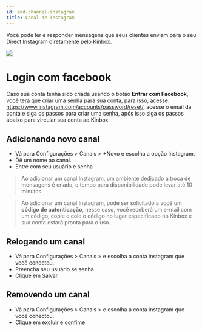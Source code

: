 ```yaml
---
id: add-channel-instagram
title: Canal de Instagram
---
```


Você pode ler e responder mensagens que seus clientes enviam para o seu Direct Instagram diretamente pelo Kinbox.

![](../../img/insta_bg.png)

# Login com facebook
Caso sua conta tenha sido criada usando o botão **Entrar com Facebook**, você terá que criar uma senha para sua conta, para isso, acesse: https://www.instagram.com/accounts/password/reset/, acesse o email da conta e siga os passos para criar uma senha, após isso siga os passos abaixo para vircular sua conta ao Kinbox.

## Adicionando novo canal
- Vá para Configurações > Canais > +Novo e escolha a opção Instagram.
- Dê um nome ao canal.
- Entre com seu usuário e senha

> Ao adicionar um canal Instagram, um ambiente dedicado a troca de mensagens é criado, o tempo para disponibilidade pode levar até 10 minutos.

> Ao adicionar um canal Instagram, pode ser solicitado a você um **código de autenticação**, nesse caso, você receberá um e-mail com um código, copie e cole o código no lugar especificado no Kinbox e sua conta estará pronta para o uso.

## Relogando um canal
- Vá para Configurações > Canais > e escolha a conta instagram que você conectou.
- Preencha seu usuário se senha
- Clique em Salvar

## Removendo um canal
- Vá para Configurações > Canais > e escolha a conta instagram que você conectou.
- Clique em excluir e confime
